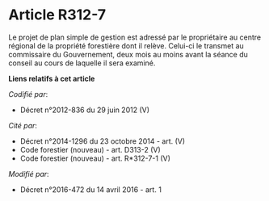 # Article R312-7

Le projet de plan simple de gestion est adressé par le propriétaire au centre régional de la propriété forestière dont il
relève. Celui-ci le transmet au commissaire du Gouvernement, deux mois au moins avant la séance du conseil   au cours de
laquelle il sera examiné.

**Liens relatifs à cet article**

_Codifié par_:

  - Décret n°2012-836 du 29 juin 2012 (V)

_Cité par_:

  - Décret n°2014-1296 du 23 octobre 2014 - art. (V)
  - Code forestier (nouveau) - art. D313-2 (V)
  - Code forestier (nouveau) - art. R*312-7-1 (V)

_Modifié par_:

  - Décret n°2016-472 du 14 avril 2016 - art. 1
